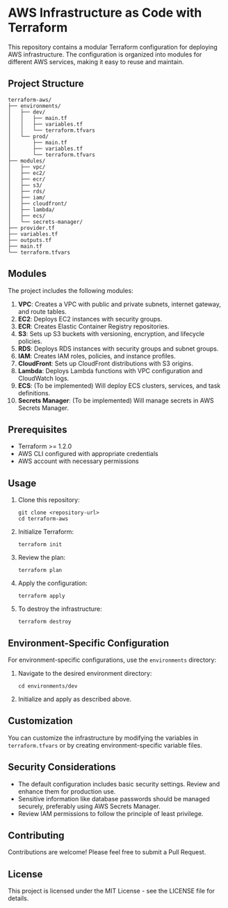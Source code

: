 # AWS Infrastructure as Code with Terraform

This repository contains a modular Terraform configuration for deploying AWS infrastructure. The configuration is organized into modules for different AWS services, making it easy to reuse and maintain.

## Project Structure

```
terraform-aws/
├── environments/
│   ├── dev/
│   │   ├── main.tf
│   │   ├── variables.tf
│   │   └── terraform.tfvars
│   └── prod/
│       ├── main.tf
│       ├── variables.tf
│       └── terraform.tfvars
├── modules/
│   ├── vpc/
│   ├── ec2/
│   ├── ecr/
│   ├── s3/
│   ├── rds/
│   ├── iam/
│   ├── cloudfront/
│   ├── lambda/
│   ├── ecs/
│   └── secrets-manager/
├── provider.tf
├── variables.tf
├── outputs.tf
├── main.tf
└── terraform.tfvars
```

## Modules

The project includes the following modules:

1. **VPC**: Creates a VPC with public and private subnets, internet gateway, and route tables.
2. **EC2**: Deploys EC2 instances with security groups.
3. **ECR**: Creates Elastic Container Registry repositories.
4. **S3**: Sets up S3 buckets with versioning, encryption, and lifecycle policies.
5. **RDS**: Deploys RDS instances with security groups and subnet groups.
6. **IAM**: Creates IAM roles, policies, and instance profiles.
7. **CloudFront**: Sets up CloudFront distributions with S3 origins.
8. **Lambda**: Deploys Lambda functions with VPC configuration and CloudWatch logs.
9. **ECS**: (To be implemented) Will deploy ECS clusters, services, and task definitions.
10. **Secrets Manager**: (To be implemented) Will manage secrets in AWS Secrets Manager.

## Prerequisites

- Terraform >= 1.2.0
- AWS CLI configured with appropriate credentials
- AWS account with necessary permissions

## Usage

1. Clone this repository:
   ```
   git clone <repository-url>
   cd terraform-aws
   ```

2. Initialize Terraform:
   ```
   terraform init
   ```

3. Review the plan:
   ```
   terraform plan
   ```

4. Apply the configuration:
   ```
   terraform apply
   ```

5. To destroy the infrastructure:
   ```
   terraform destroy
   ```

## Environment-Specific Configuration

For environment-specific configurations, use the `environments` directory:

1. Navigate to the desired environment directory:
   ```
   cd environments/dev
   ```

2. Initialize and apply as described above.

## Customization

You can customize the infrastructure by modifying the variables in `terraform.tfvars` or by creating environment-specific variable files.

## Security Considerations

- The default configuration includes basic security settings. Review and enhance them for production use.
- Sensitive information like database passwords should be managed securely, preferably using AWS Secrets Manager.
- Review IAM permissions to follow the principle of least privilege.

## Contributing

Contributions are welcome! Please feel free to submit a Pull Request.

## License

This project is licensed under the MIT License - see the LICENSE file for details. 

